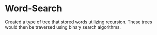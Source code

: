 # Word-Search
Created a type of tree that stored words utilizing recursion. These trees would then be traversed using binary search algorithms.
